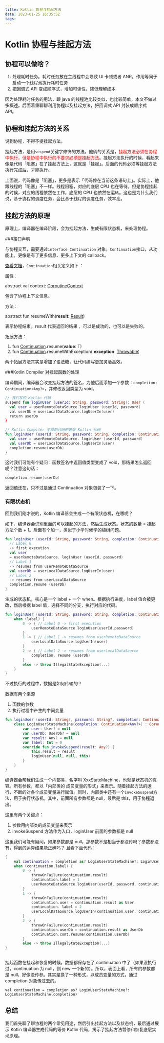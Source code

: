 ```yaml
---
title: Kotlin 协程与挂起方法
date: 2023-01-25 16:35:52
tags:
---
```


# Kotlin 协程与挂起方法

## 协程可以做啥？

1. 处理耗时任务。耗时任务放在主线程中会导致 UI 卡顿或者 ANR。作用等同于启动一个线程池执行耗时任务
2. 把回调式 API 变成顺序式，增加可读性，降低理解成本

因为处理耗时任务的用法，跟 java 的线程池比较类似，也比较简单，本文不做过多概述。后面着重聊聊利用协程以及挂起方法，把回调式 API 封装成顺序式 API。



## 协程和挂起方法的关系

说到协程，不得不提挂起方法。

挂起方法，是用`suspend`关键字修饰的方法。他俩的关系是，<font color=red>挂起方法必须在协程中执行，但是协程中执行的不要求必须是挂起方法</font>。挂起方法执行的时候，看起来像是代码「阻塞」在了挂起方法上，这就是「挂起」。后面的代码必须等挂起方法执行完成后，才能执行。

上面说，代码像是「阻塞」，更多是表示「代码停在当前这条语句上」。实际上，他跟线程的「阻塞」不一样。线程阻塞，对应的底层 CPU 也在等待。但是协程挂起的时候，对应的线程依然在工作，底层的 CPU 也依然在运转。这也是为什么我们说，基于协程的调度任务，会比基于线程的调度任务，效率高。



## 挂起方法的原理

原理上，编译器在编译阶段，会为挂起方法，生成有限状态机，来处理协程。

###接口声明

与协程交互，需要通过`interface Continuation` 对象。`Continuation`接口，从功能上，更像是有了更多信息、更多上下文的 callback。

[查看文档](https://kotlinlang.org/api/latest/jvm/stdlib/kotlin.coroutines/-continuation/)，`Continuation`相关定义如下 ：

属性：

abstract val context: [CoroutineContext](https://kotlinlang.org/api/latest/jvm/stdlib/kotlin.coroutines/-coroutine-context/index.html)

包含了协程上下文信息。

方法：

abstract fun resumeWith(**result**: [Result](https://kotlinlang.org/api/latest/jvm/stdlib/kotlin/-result/index.html)<T>)

表示协程结束。result 代表返回的结果 ，可以是成功的，也可以是失败的。

拓展方法：

1. fun <T> [Continuation](https://kotlinlang.org/api/latest/jvm/stdlib/kotlin.coroutines/-continuation/index.html)<T>.resume(**value**: T)
2. fun <T> [Continuation](https://kotlinlang.org/api/latest/jvm/stdlib/kotlin.coroutines/-continuation/index.html)<T>.resumeWithException(
     **exception**: [Throwable](https://kotlinlang.org/api/latest/jvm/stdlib/kotlin/-throwable/index.html))

两个拓展方法其实是增加了语法糖，让代码编写更加灵活高效。

###Kotlin Compiler 对挂起函数的处理

编译期间，编译器会改变挂起方法的签名，为他后面添加一个参数：`completion: Continuation<Any?>`，并修改返回类型为 void。

```kotlin
// 我们写的 Kotlin 代码
suspend fun loginUser (userId: String, password: String): User (
  val user = userRemoteDataSource.loginUser (userId, password)
  val userDb = userLocalDataSource.logUserIn(user)
  return userDo
}
  
// Kotlin Compiler 生成的代码的等效 Kotlin 代码
fun loginUser (userId: String, password: String, completion: Continuation<Any?>) {
  val user = userRemoteDataSource. loginUser (userId, password)
  val userDb = userLocalDataSource.logUserIn(user)
  completion.resume(userDb)
}
```

这时我们可能有个疑问：函数签名中返回值类型变成了 void，那结果怎么返回呢？注意这句话：

```kotlin
completion.resume(userDb)
```

返回值还在，只不过是通过 Continuation 对象包装了一下。



### 有限状态机

回到我们刚才说的，Kotlin 编译器会生成一个有限状态机，在哪呢？

如下，编译器会识别里面的可以挂起的方法，然后生成状态。状态的数量 = 挂起方法个数 + 1。后面有个加一，类似于小学时候学的植树问题。

```Kotlin
fun loginUser (userId: String, password: String, completion: Continuation<Any?>) {
  // Label 0
  -> first execution
  val user
  = userRemoteDataSource. loginUser (userId, password)
  // Label 1
  -> resumes from userRemoteDataSource
  val userDb = userLocalDataSource.logUserIn(user)
  // Label 2
  -> resumes from userLocalDataSource
  completion.resume (userDb)
}
```

生成的状态机，核心是一个 label + 一个 when。根据执行进度，label 值会被更改，然后根据 label 值，选择不同的分支，执行对应的代码。

```kotlin
fun loginUser (userId: String, password: String, completion: Continuation<Any?>) {
	when (label) {
		0 -> { // Label 0 -> first execution
			userRemoteDataSource.loginUser(userId,password)
		}
		1 -> { // Label 1 -> resumes from userRemoteDataSource
			userLocalDataSource.logUserIn(user)
		}
		2 -> { // Label 2 -> resumes from userLocalDataSource
			completion. resume (userDb)
		}
		else -> throw IllegalStateException(...)
	}
}
```



不过执行的过程中，数据是如何传输的？

数据有两个来源

1. 函数的参数
2. 执行过程中产生的中间变量

```kotlin
fun loginUser (userId: String?, password: String?, completion: Continuation<Any?>) {
	class LoginUserStateMachine(completion: Continuation<Anv?>) : CoroutineImpl (completion) {
		var user: User? = null
		var userDb: UserDb? = null
		var result: Anv? = null
		var label: Int = 0
		override fun invokeSuspend(result: Any?) {
			this.result = result
			loginUser(null, null, this)
		}
	}
}
```

编译器会帮我们生成一个内部类，名字叫 XxxStateMachine，也就是状态机的真容。所有参数，都以「内部类的 成员变量的形式」来表示。随着挂起方法的运行，不断的对各个成员变量进行赋值。同时，内部类中还有一个`invokeSuspend`方法，用于执行状态机。其中，前面所有参数都是 null，最后是 this，用于协程退出。	

这里有两个关键点：

1. 参数用内部类的成员变量来表示
2. invokeSuspend 方法作为入口，loginUser 前面的参数都是 null

这里我们可能有疑问，如果参数都是 null，那参数不是相当于都没传吗？参数都没有，得到的运算结果能正确吗？
且看下面代码：

```kotlin
{
	val continuation = completion as? LoginUserStateMachine?: LoginUserStateMachine(completion)
	when (continuation.label) {
		0 -> {
			throwOnFailure(continuation.result)
			continuation.label = 1
			userRemoteDataSource.loginUser(userId, password, continuation)	
		}
		1 -> {
			throwOnFailure(continuation.result)
			continuation.user = continuation.result as User
			continuation. label = 2
			userLocalDataSource.logUserIn(continuation.user, continuation)
		}
	    2 -> {
			throwOnFailure(continuation.result)
			continuation.userDb = continuation.result as UserDb
			continuation.cont.resume(continuation.userDb)
		}
		else -> throw IllegalStateException(...)
}
 
```

挂起函数在挂起和恢复的时候，数据都保存在了  continuation 中了（如果没执行过，continuation 为 null，则 new 一个新的）。所以，表面上看，所有的参数都是 null，好像没传参。其实是换了一种形式，以成员变量的方式，通过 completion 对象传过去的。
```
val continuation = completion as? LoginUserStateMachine?: LoginUserStateMachine(completion)
```

## 总结
我们首先聊了聊协程的两个常见用途，然后引出挂起方法以及状态机，最后通过展示 Kotlin 编译器生成代码的等价 Kotlin 代码，揭示了挂起方法暂停和恢复底层实现原理。
